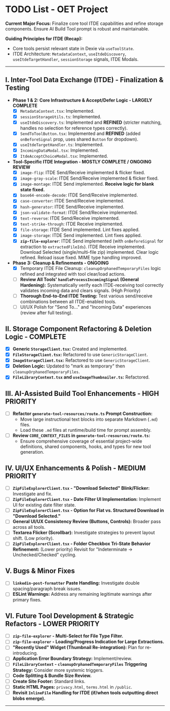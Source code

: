 # TODO List - OET Project

**Current Major Focus:** Finalize core tool ITDE capabilities and refine storage components. Ensure AI Build Tool prompt is robust and maintainable.

**Guiding Principles for ITDE (Recap):**

- Core tools persist relevant state in Dexie via `useToolState`.
- ITDE Architecture: `MetadataContext`, `useItdeDiscovery`, `useItdeTargetHandler`, `sessionStorage` signals, ITDE Modals.

---

## I. Inter-Tool Data Exchange (ITDE) - Finalization & Testing

- **Phase 1 & 2: Core Infrastructure & Accept/Defer Logic - LARGELY COMPLETE**
  - [x] `MetadataContext.tsx`: Implemented.
  - [x] `sessionStorageUtils.ts`: Implemented.
  - [x] `useItdeDiscovery.ts`: Implemented and **REFINED** (stricter matching, handles no selection for reference types correctly).
  - [x] `SendToToolButton.tsx`: Implemented and **REFINED** (added `onBeforeSignal` prop, uses shared `Button` for dropdown).
  - [x] `useItdeTargetHandler.ts`: Implemented.
  - [x] `IncomingDataModal.tsx`: Implemented.
  - [x] `ItdeAcceptChoiceModal.tsx`: Implemented.
- **Tool-Specific ITDE Integration - MOSTLY COMPLETE / ONGOING REVIEW**
  - [x] `image-flip`: ITDE Send/Receive implemented & flicker fixed.
  - [x] `image-gray-scale`: ITDE Send/Receive implemented & flicker fixed.
  - [x] `image-montage`: ITDE Send implemented. **Receive logic for blank state fixed.**
  - [x] `base64-encode-decode`: ITDE Send/Receive implemented.
  - [x] `case-converter`: ITDE Send/Receive implemented.
  - [x] `hash-generator`: ITDE Send/Receive implemented.
  - [x] `json-validate-format`: ITDE Send/Receive implemented.
  - [x] `text-reverse`: ITDE Send/Receive implemented.
  - [x] `text-strike-through`: ITDE Receive implemented.
  - [x] `file-storage`: ITDE Send implemented. Lint fixes applied.
  - [x] `image-storage`: ITDE Send implemented. Lint fixes applied.
  - [x] **`zip-file-explorer`**: ITDE Send implemented (with `onBeforeSignal` for extraction to `extractedFileIds`). ITDE Receive implemented. Download Selected (single/multi-file zip) implemented. Clear logic refined. Reload issue fixed. MIME type handling improved.
- **Phase 3: Cleanup & Refinements - ONGOING**
  - [x] Temporary ITDE File Cleanup: `cleanupOrphanedTemporaryFiles` logic refined and integrated with tool clear/load actions.
  - [ ] **Review All Tools' `handleProcessIncomingSignal` (General Hardening):** Systematically verify each ITDE-receiving tool correctly validates incoming data and clears signals. (High Priority)
  - [ ] **Thorough End-to-End ITDE Testing:** Test various send/receive combinations between all ITDE-enabled tools.
  - [ ] UI/UX Polish for "Send To..." and "Incoming Data" experiences (review after full testing).

## II. Storage Component Refactoring & Deletion Logic - COMPLETE

- [x] **Generic `StorageClient.tsx`:** Created and implemented.
- [x] **`FileStorageClient.tsx`:** Refactored to use `GenericStorageClient`.
- [x] **`ImageStorageClient.tsx`:** Refactored to use `GenericStorageClient`.
- [x] **Deletion Logic:** Updated to "mark as temporary" then `cleanupOrphanedTemporaryFiles`.
- [x] **`FileLibraryContext.tsx` and `useImageThumbnailer.ts`:** Refactored.

## III. AI-Assisted Build Tool Enhancements - HIGH PRIORITY

- [ ] **Refactor `generate-tool-resources/route.ts` Prompt Construction:**
  - Move large instructional text blocks into separate Markdown (`.md`) files.
  - Load these `.md` files at runtime/build time for prompt assembly.
- [ ] **Review `CORE_CONTEXT_FILES` in `generate-tool-resources/route.ts`:**
  - Ensure comprehensive coverage of essential project-wide definitions, shared components, hooks, and types for new tool generation.

## IV. UI/UX Enhancements & Polish - MEDIUM PRIORITY

- [ ] **`ZipFileExplorerClient.tsx` - "Download Selected" Blink/Flicker:** Investigate and fix.
- [ ] **`ZipFileExplorerClient.tsx` - Date Filter UI Implementation:** Implement UI for existing date filter state.
- [ ] **`ZipFileExplorerClient.tsx` - Option for Flat vs. Structured Download in "Download Selected."**
- [ ] **General UI/UX Consistency Review (Buttons, Controls):** Broader pass across all tools.
- [ ] **Textarea Flicker (Scrollbar):** Investigate strategies to prevent layout shift. (Low priority).
- [ ] **`ZipFileExplorerClient.tsx` - Folder Checkbox Tri-State Behavior Refinement:** (Lower priority) Revisit for "Indeterminate -> Unchecked/Checked" cycling.

## V. Bugs & Minor Fixes

- [ ] **`linkedin-post-formatter` Paste Handling:** Investigate double spacing/paragraph break issues.
- [ ] **ESLint Warnings:** Address any remaining legitimate warnings after primary fixes.

## VI. Future Tool Development & Strategic Refactors - LOWER PRIORITY

- [ ] **`zip-file-explorer` - Multi-Select for File Type Filter.**
- [ ] **`zip-file-explorer` - Loading/Progress Indication for Large Extractions.**
- [ ] **"Recently Used" Widget (Thumbnail Re-integration):** Plan for re-introducing.
- [ ] **Application Error Boundary Strategy:** Implement/review.
- [ ] **`FileLibraryContext` - `cleanupOrphanedTemporaryFiles` Triggering Strategy:** Consider more systemic triggers.
- [ ] **Code Splitting & Bundle Size Review.**
- [ ] **Create Site Footer:** Standard links.
- [ ] **Static HTML Pages:** `privacy.html`, `terms.html` in `/public`.
- [ ] **Revisit `InlineFile` Handling for ITDE (if/when tools outputting direct blobs emerge).**

---
